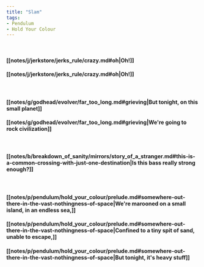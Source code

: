 ```yaml
---
title: "Slam"
tags:
- Pendulum
- Hold Your Colour
---
```

&nbsp;
#### [[notes/j/jerkstore/jerks_rule/crazy.md#oh|Oh!]]
#### [[notes/j/jerkstore/jerks_rule/crazy.md#oh|Oh!]]
&nbsp;
#### [[notes/g/godhead/evolver/far_too_long.md#grieving|But tonight, on this small planet]]
#### [[notes/g/godhead/evolver/far_too_long.md#grieving|We're going to rock civilization]]
&nbsp;
#### [[notes/b/breakdown_of_sanity/mirrors/story_of_a_stranger.md#this-is-a-common-crossing-with-just-one-destination|Is this bass really strong enough?]]
&nbsp;
#### [[notes/p/pendulum/hold_your_colour/prelude.md#somewhere-out-there-in-the-vast-nothingness-of-space|We're marooned on a small island, in an endless sea,]]
#### [[notes/p/pendulum/hold_your_colour/prelude.md#somewhere-out-there-in-the-vast-nothingness-of-space|Confined to a tiny spit of sand, unable to escape,]]
#### [[notes/p/pendulum/hold_your_colour/prelude.md#somewhere-out-there-in-the-vast-nothingness-of-space|But tonight, it's heavy stuff]]
